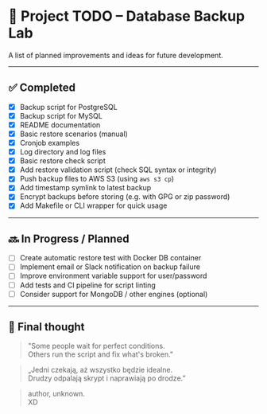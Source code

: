 # 🧠 Project TODO – Database Backup Lab

A list of planned improvements and ideas for future development.

---

## ✅ Completed

- [x] Backup script for PostgreSQL
- [x] Backup script for MySQL
- [x] README documentation
- [x] Basic restore scenarios (manual)
- [x] Cronjob examples
- [x] Log directory and log files
- [x] Basic restore check script
- [x] Add restore validation script (check SQL syntax or integrity)
- [x] Push backup files to AWS S3 (using `aws s3 cp`)
- [x] Add timestamp symlink to latest backup
- [x] Encrypt backups before storing (e.g. with GPG or zip password)
- [x] Add Makefile or CLI wrapper for quick usage
---

## 🔜 In Progress / Planned

- [ ] Create automatic restore test with Docker DB container
- [ ] Implement email or Slack notification on backup failure
- [ ] Improve environment variable support for user/password
- [ ] Add tests and CI pipeline for script linting
- [ ] Consider support for MongoDB / other engines (optional)

---

## 💬 Final thought

> "Some people wait for perfect conditions.  
> Others run the script and fix what's broken."

> „Jedni czekają, aż wszystko będzie idealne.  
> Drudzy odpalają skrypt i naprawiają po drodze.”

> author, unknown.  
> XD
